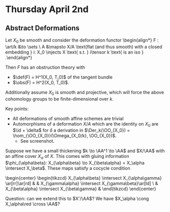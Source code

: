 # Thursday April 2nd

## Abstract Deformations

Let $X_0$ be smooth and consider the deformation functor
\begin{align*}
F : \art/k &\to \sets \\
A &\mapsto X/A \text{flat (and thus smooth) with a closed embedding } i: X_0 \injects X \text{ s.t. } i\tensor k \text{ is an iso }
.\end{align*}

Then $F$ has an obstruction theory with

- $\def(F) = H^1(X_0, T_0)$ of the tangent bundle
- $\obs(F) = H^2(X_0, T_0)$.

Additionally assume $X_0$ is smooth and projective, which will force the above cohomology groups to be finite-dimensional over $k$.

Key points:

- All deformations of smooth affine schemes are trivial
- Automorphisms of a deformation $X/A$ which are the identity on $X_0$ are $\id + \delta$ for $\delta$ a derivation in $\Der_k(\OO_{X_0}) = \hom_{\OO_{X_0}}(\Omega_{X_0/k}, \OO_{X_0})$.
  - See screenshot.

Suppose we have a small thickening $k \to \AA^1 \to \AA$ and $X/\AA$ with an affine cover $X_\alpha$ of $X$.
This comes with gluing information $\phi_{\alpha\beta}: X_{\alpha\beta} \to X_{\beta\alpha} = X_\alpha \intersect X_\beta$.
These maps satisfy a cocycle condition

\begin{center}
\begin{tikzcd}
X_{\alpha\beta} \intersect X_{\alpha\gamma} \ar[rr]\ar[rd] & & X_{\gamma\alpha} \intersect X_{\gamma\beta}\ar[ld] \\
& X_{\beta\alpha} \intersect X_{\beta\gamma} &
\end{tikzcd}
\end{center}

Question: can we extend this to $X'/\AA$?
We have $X_\alpha \cong X_\alpha\red \cross \AA$?
